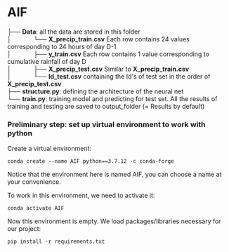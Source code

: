 # AIF
├── __Data__: all the data are stored in this folder  
│&nbsp;&nbsp;&nbsp;&nbsp;&nbsp; &nbsp;&nbsp;&nbsp; &nbsp;&nbsp;&nbsp;└── __X_precip_train.csv__ Each row contains 24 values corresponding to 24 hours of day D-1  
│&nbsp;&nbsp;&nbsp;&nbsp;&nbsp; &nbsp;&nbsp;&nbsp; &nbsp;&nbsp;&nbsp;├── __y_train.csv__ Each row contains 1 value corresponding to cumulative rainfall of day D   
│&nbsp;&nbsp;&nbsp;&nbsp;&nbsp; &nbsp;&nbsp;&nbsp; &nbsp;&nbsp;&nbsp;├── __X_precip_test.csv__ Similar to __X_precip_train.csv__  
│&nbsp;&nbsp;&nbsp;&nbsp;&nbsp; &nbsp;&nbsp;&nbsp; &nbsp;&nbsp;&nbsp;└── __Id_test.csv__ containing the Id's of test set in the order of __X_precip_test.csv__   
├── __structure.py__: defining the architecture of the neural net     
└── __train.py__: training model and predicting for test set. All the results of training and testing are saved to output_folder (= Results by default) 
### Preliminary step: set up virtual environment to work with python
Create a virtual environment:
```
conda create --name AIF python==3.7.12 -c conda-forge
```
Notice that the environment here is named AIF, you can choose a name at your convenience.

To work in this environment, we need to activate it: 
```
conda activate AIF
```
Now this environment is empty. We load packages/libraries necessary for our project:
```
pip install -r requirements.txt
```
